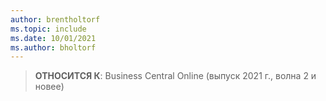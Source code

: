 ```yaml
---
author: brentholtorf
ms.topic: include
ms.date: 10/01/2021
ms.author: bholtorf
---
```

> **ОТНОСИТСЯ К**: Business Central Online (выпуск 2021 г., волна 2 и новее)